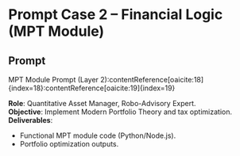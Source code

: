 # Prompt Case 2 – Financial Logic (MPT Module)

## Prompt
MPT Module Prompt (Layer 2):contentReference[oaicite:18]{index=18}:contentReference[oaicite:19]{index=19}  

**Role**: Quantitative Asset Manager, Robo-Advisory Expert.  
**Objective**: Implement Modern Portfolio Theory and tax optimization.  
**Deliverables**:  
- Functional MPT module code (Python/Node.js).  
- Portfolio optimization outputs.  
